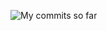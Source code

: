 ![My commits so far](https://github-readme-stats.vercel.app/api?username=nkruk&count_private=true&show_icons=true&theme=cobalt&hide=stars,prs,issues,contribs)
